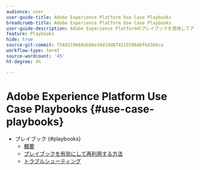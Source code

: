 ```yaml
---
audience: user
user-guide-title: Adobe Experience Platform Use Case Playbooks
breadcrumb-title: Adobe Experience Platform Use Case Playbooks
user-guide-description: Adobe Experience Platformのプレイブックを使用してアセットを生成し、様々なマーケティングの使用例に取り組みます。
feature: Playbooks
hide: true
source-git-commit: f548219668abb6e34d1dd8742191964bf6436bca
workflow-type: tm+mt
source-wordcount: '45'
ht-degree: 4%

---
```



# Adobe Experience Platform Use Case Playbooks {#use-case-playbooks}

* プレイブック {#playbooks}
   * [概要](/help/use-case-playbooks/playbooks/overview.md)
   * [プレイブックを有効にして再利用する方法](/help/use-case-playbooks/playbooks/ui-guide.md)
   * [トラブルシューティング](/help/use-case-playbooks/playbooks/troubleshooting.md)